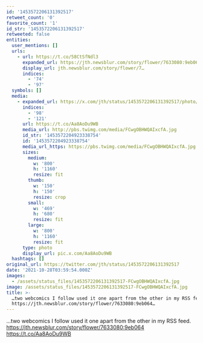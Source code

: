 ```yaml
---
id: '1453572206131392517'
retweet_count: '0'
favorite_count: '1'
id_str: '1453572206131392517'
retweeted: false
entities:
  user_mentions: []
  urls:
    - url: https://t.co/58CtSfNdl3
      expanded_url: https://jth.newsblur.com/story/flower/7633080:9eb064
      display_url: jth.newsblur.com/story/flower/7…
      indices:
        - '74'
        - '97'
  symbols: []
  media:
    - expanded_url: https://x.com/jth/status/1453572206131392517/photo/1
      indices:
        - '98'
        - '121'
      url: https://t.co/Aa8AoDu9WB
      media_url: http://pbs.twimg.com/media/FCwgOBHWQAIxcfA.jpg
      id_str: '1453572204923338754'
      id: '1453572204923338754'
      media_url_https: https://pbs.twimg.com/media/FCwgOBHWQAIxcfA.jpg
      sizes:
        medium:
          w: '800'
          h: '1160'
          resize: fit
        thumb:
          w: '150'
          h: '150'
          resize: crop
        small:
          w: '469'
          h: '680'
          resize: fit
        large:
          w: '800'
          h: '1160'
          resize: fit
      type: photo
      display_url: pic.x.com/Aa8AoDu9WB
  hashtags: []
original_url: https://twitter.com/jth/status/1453572206131392517
date: '2021-10-28T03:59:54.000Z'
images:
  - /assets/status_files/1453572206131392517-FCwgOBHWQAIxcfA.jpg
image: /assets/status_files/1453572206131392517-FCwgOBHWQAIxcfA.jpg
title: >-
  …two webcomics I follow used it one apart from the other in my RSS feed. 
  https://jth.newsblur.com/story/flower/7633080:9eb064…
---
```


…two webcomics I follow used it one apart from the other in my RSS feed.  https://jth.newsblur.com/story/flower/7633080:9eb064 https://t.co/Aa8AoDu9WB